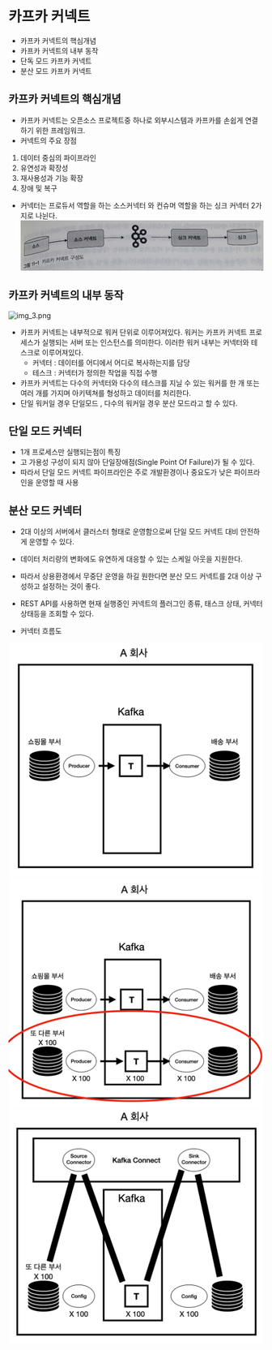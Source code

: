 # 카프카 커넥트

- 카프카 커넥트의 핵심개념
- 카프카 커넥트의 내부 동작
- 단독 모드 카프카 커넥트
- 분산 모드 카프카 커넥트


## 카프카 커넥트의 핵심개념
- 카프카 커넥트는 오픈소스 프로젝트중 하나로 외부시스템과 카프카를 손쉽게 연결하기 위한 프레임워크.
- 커넥트의 주요 장점

1. 데이터 중심의 파이프라인 
2. 유연성과 확장성
3. 재사용성과 기능 확장
4. 장애 및 복구
- 커넥터는 프로듀서 역할을 하는 소스커넥터 와 컨슈머 역할을 하는 싱크 커넥터 2가지로 나뉜다.
![img_4.png](img_4.png)


## 카프카 커넥트의 내부 동작
![img_3.png](img_3.png)

- 카프카 커넥트는 내부적으로 워커 단위로 이루어져있다. 워커는 카프카 커넥트 프로세스가 실행되는 서버 또는 인스턴스를 의미한다. 이러한 워커 내부는 커넥터와 테스크로 이루어져있다.
    - 커넥터 : 데이터를 어디에서 어디로 복사하는지를 담당
    - 테스크 : 커넥터가 정의한 작업을 직접 수행
- 카프카 커넥트는 다수의 커넥터와 다수의 테스크를 지닐 수 있는 워커를 한 개 또는 여러 개를 가지며 아키텍쳐를 형성하고 데이터를 처리한다.
- 단일 워커일 경우 단일모드 , 다수의 워커일 경우 분산 모드라고 할 수 있다.


## 단일 모드 커넥터
  - 1개 프로세스만 실행되는점이 특징
  - 고 가용성 구성이 되지 않아 단일장애점(Single Point Of Failure)가 될 수 있다.
  - 따라서 단일 모드 커넥트 파이프라인은 주로 개발환경이나 중요도가 낮은 파이프라인을 운영할 때 사용
## 분산 모드 커넥터
- 2대 이상의 서버에서 클러스터 형태로 운영함으로써 단일 모드 커넥트 대비 안전하게 운영할 수 있다.
- 데이터 처리량의 변화에도 유연하게 대응할 수 있는 스케일 아웃을 지원한다.
- 따라서 상용환경에서 무중단 운영을 하길 원한다면 분산 모드 커넥트를 2대 이상 구성하고 설정하는 것이 좋다.
- REST API를 사용하면 현재 실행중인 커넥트의 플러그인 종류, 태스크 상태, 커넥터 상태등을 조회할 수 있다.

- 커넥터 흐름도

![img.png](img.png)
![img_1.png](img_1.png)
![img_2.png](img_2.png)